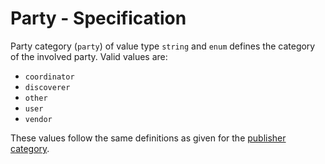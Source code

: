 # Party - Specification

Party category (`party`) of value type `string` and `enum` defines the category of the involved party. Valid values are:

* `coordinator`
* `discoverer`
* `other`
* `user`
* `vendor`

These values follow the same definitions as given for the
[publisher category](../../../../document/publisher/category-spec.en.md).
